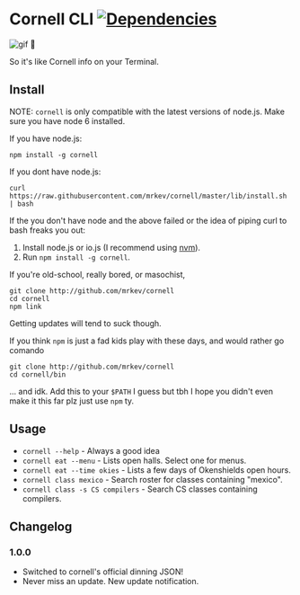 # Cornell CLI [![Dependencies](https://david-dm.org/mrkev/cornell.png)](https://david-dm.org/mrkev/cornell#info=dependencies)

![gif 🙌](http://67.media.tumblr.com/f8af6c517acb37cda749d93b27a3cbaa/tumblr_nrz9hhevIZ1t86pqso1_1280.gif)

So it's like Cornell info on your Terminal. 

## Install

NOTE: `cornell` is only compatible with the latest versions of node.js. Make sure you have node 6 installed.

If you have node.js: 

    npm install -g cornell

If you dont have node.js:

    curl https://raw.githubusercontent.com/mrkev/cornell/master/lib/install.sh | bash

If the you don't have node and the above failed or the idea of piping curl to bash freaks you out:

1. Install node.js or io.js (I recommend using [nvm](https://github.com/creationix/nvm)).
2. Run `npm install -g cornell`.

If you're old-school, really bored, or masochist,

    git clone http://github.com/mrkev/cornell
    cd cornell
    npm link

Getting updates will tend to suck though.

If you think `npm` is just a fad kids play with these days, and would rather go comando

    git clone http://github.com/mrkev/cornell
    cd cornell/bin

... and idk. Add this to your `$PATH` I guess but tbh I hope you didn't even make it this far plz just use `npm` ty.

## Usage 
 - `cornell --help` - Always a good idea 
 - `cornell eat --menu` - Lists open halls. Select one for menus.
 - `cornell eat --time okies` - Lists a few days of Okenshields open hours.
 - `cornell class mexico` - Search roster for classes containing "mexico".
 - `cornell class -s CS compilers` - Search CS classes containing compilers.

## Changelog

### 1.0.0
- Switched to cornell's official dinning JSON!
- Never miss an update. New update notification.

